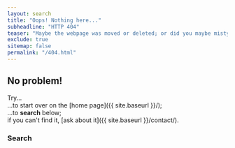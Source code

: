 ```yaml
---
layout: search
title: "Oops! Nothing here..."
subheadline: "HTTP 404"
teaser: "Maybe the webpage was moved or deleted; or did you maybe mistype the link?"
exclude: true
sitemap: false
permalink: "/404.html"
---
```

## No problem!

Try...  
...to start over on the [home page]({{ site.baseurl }}/);  
...to **search** below;  
if you can't find it, [ask about it]({{ site.baseurl }}/contact/).

### Search

